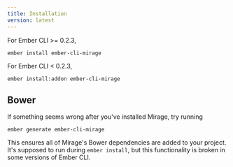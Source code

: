 ```yaml
---
title: Installation
version: latest
---
```


For Ember CLI >= 0.2.3,

```
ember install ember-cli-mirage
```

For Ember CLI < 0.2.3,

```
ember install:addon ember-cli-mirage
```

## Bower

If something seems wrong after you've installed Mirage, try running

```
ember generate ember-cli-mirage
```

This ensures all of Mirage's Bower dependencies are added to your project. It's supposed to run during `ember install`, but this functionality is broken in some versions of Ember CLI.
